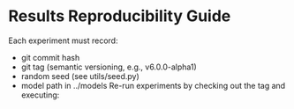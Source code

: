 # Results Reproducibility Guide
Each experiment must record:
- git commit hash
- git tag (semantic versioning, e.g., v6.0.0-alpha1)
- random seed (see utils/seed.py)
- model path in ../models
Re-run experiments by checking out the tag and executing:

